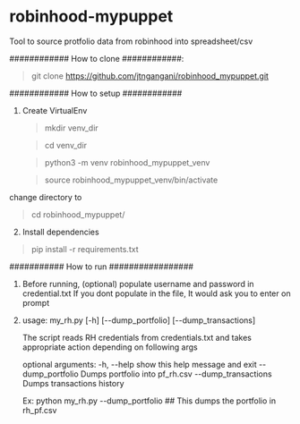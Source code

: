 # robinhood-mypuppet
Tool to source protfolio data from robinhood into spreadsheet/csv

############  How to clone ############:
 > git clone https://github.com/jtngangani/robinhood_mypuppet.git
 
############  How to setup ############

1. Create VirtualEnv
   > mkdir venv_dir
   
   > cd venv_dir
   
   > python3 -m venv robinhood_mypuppet_venv
   
   > source robinhood_mypuppet_venv/bin/activate

change directory to 
  > cd robinhood_mypuppet/

2. Install dependencies
  > pip install -r requirements.txt
 
########### How to run #################

1. Before running, (optional) populate username and password in credential.txt
   If you dont populate in the file, It would ask you to enter on prompt

2. usage: my_rh.py [-h] [--dump_portfolio] [--dump_transactions]

    The script reads RH credentials from credentials.txt and takes appropriate
    action depending on following args

    optional arguments:
      -h, --help           show this help message and exit
      --dump_portfolio     Dumps portfolio into pf_rh.csv
      --dump_transactions  Dumps transactions history

      Ex: python my_rh.py --dump_portfolio ## This dumps the portfolio in rh_pf.csv
